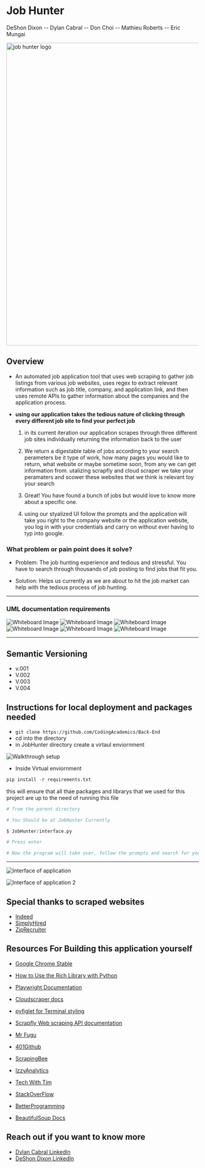 # Job Hunter

DeShon Dixon -- Dylan Cabral -- Don Choi -- Mathieu Roberts -- Eric Mungai

<img width="791" alt="job hunter logo" src="https://user-images.githubusercontent.com/107225817/212418661-7e42a0d9-c000-45b9-bd34-a12e1db7acd4.png">

## Overview

- An automated job application tool that uses web scraping to gather job listings from various job websites, uses regex to extract relevant information such as job title, company, and application link, and then uses remote APIs to gather information about the companies and the application process.

- **using our application takes the tedious nature of clicking through every different job site to find your perfect job**

    1. in its current iteration our application scrapes through three different job sites individually returning the information back to the user

    2. We return a digestable table of jobs according to your search perameters be it type of work, how many pages you would like to return, what website or maybe sometime soon, from any we can get information from. utalizing scrapfly and cloud scraper we take your peramaters and scower these websites that we think is relevant toy your search

    3. Great! You have found a bunch of jobs but would love to know more about a specific one.

    4. using our styalized UI follow the prompts and the application will take you right to the company website or the application website, you log in with your credentials and carry on without ever having to typ into google.

### What problem or pain point does it solve?

- Problem: The job hunting experience and tedious and stressful. You have to search through thousands of job posting to find jobs that fit you.

- Solution: Helps us currently as we are about to hit the job market can help with the tedious process of job hunting.

---

### UML documentation requirements

![Whiteboard Image](./images/13.png)
![Whiteboard Image](./images/14.png)
![Whiteboard Image](./images/15.png)
![Whiteboard Image](./images/1.png)
![Whiteboard Image](./images/4.png)
![Whiteboard Image](./images/7.png)

---

## Semantic Versioning

- v.001
- V.002
- V.003
- V.004

## Instructions for local deployment and packages needed

- `git clone https://github.com/CodingAcademics/Back-End`
- cd into the directory
- in JobHunter directory create a virtaul enviornment 

![Walkthrough setup](./images/WindowsTerminal_ybMW2zYvW5.png)

- Inside Virtual enviornment

```python
pip install -r requirements.txt
```

this will ensure that all thae packages and librarys that we used for this project are up to the need of running this file

```python
# from the parent directory 

# You Should be at JobHunter Currently

$ JobHunter/interface.py

# Press enter

# Now the program will take over, follow the prompts and search for your next big thing 
```

---
![Interface of application](./images/interface.png)

![Interface of application 2](./images/interface2.png)
## Special thanks to scraped websites

- [Indeed](https://www.indeed.com/)
- [SimplyHired](https://www.simplyhired.com/)
- [ZipRecruiter](https://www.ziprecruiter.com/)

## Resources For Building this application yourself

- [Google Chrome Stable](https://stackoverflow.com/questions/27423684/unable-to-locate-package-google-chrome-stable-ubuntu12-on-openstack)

- [How to Use the Rich Library with Python](https://www.freecodecamp.org/news/use-the-rich-library-in-python/)

- [Playwright Documentation](https://playwright.dev/)

- [Cloudscraper docs](https://pypi.org/project/cloudscraper/)

- [pyfiglet for Terminal styling](https://pypi.org/project/pyfiglet/0.7/)

- [Scrapfly Web scraping API documentation](https://scrapfly.io/docs)

- [Mr Fugu](https://www.youtube.com/watch?v=8XWm99Et0tc)

- [401Github](https://github.com/codefellows/seattle-code-python-401d20/blob/main/class-17/demo/cf-courses/playwright_scraper.py)

- [ScrapingBee](https://www.scrapingbee.com/?utm_source=google&utm_medium=cpc&utm_campaign=googletax-1&utm_source=google&utm_medium=cpc&utm_campaign=googletax-1&utm_term=scrapingbee)

- [IzzyAnalytics](https://www.youtube.com/watch?v=eN_3d4JrL_w)

- [Tech With Tim](https://www.youtube.com/watch?v=gRLHr664tXA)

- [StackOverFlow](https://stackoverflow.com/questions/71484660/nonetype-object-has-no-attribute-find-all-error)

- [BetterProgramming](https://betterprogramming.pub/designing-beautiful-command-line-applications-with-python-72bd2f972ea)

- [BeautifulSoup Docs](https://www.crummy.com/software/BeautifulSoup/bs4/doc/)

## Reach out if you want to know more

- [Dylan Cabral LinkedIn](https://www.linkedin.com/in/dylancabral/)
- [DeShon Dixon LinkedIn](https://www.linkedin.com/in/deshondixon)
